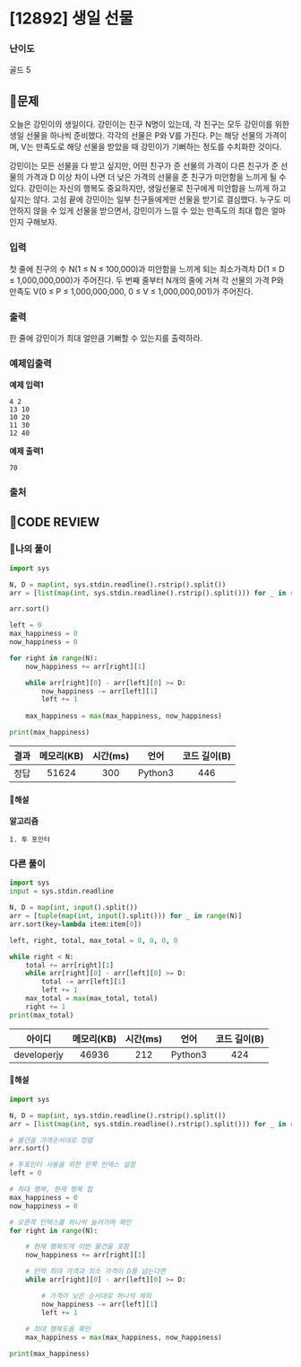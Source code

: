 # [12892] 생일 선물

### **난이도**
골드 5
## **📝문제**
오늘은 강민이의 생일이다. 강민이는 친구 N명이 있는데, 각 친구는 모두 강민이를 위한 생일 선물을 하나씩 준비했다. 각각의 선물은 P와 V를 가진다. P는 해당 선물의 가격이며, V는 만족도로 해당 선물을 받았을 때 강민이가 기뻐하는 정도를 수치화한 것이다.

강민이는 모든 선물을 다 받고 싶지만, 어떤 친구가 준 선물의 가격이 다른 친구가 준 선물의 가격과 D 이상 차이 나면 더 낮은 가격의 선물을 준 친구가 미안함을 느끼게 될 수 있다. 강민이는 자신의 행복도 중요하지만, 생일선물로 친구에게 미안함을 느끼게 하고 싶지는 않다. 고심 끝에 강민이는 일부 친구들에게만 선물을 받기로 결심했다. 누구도 미안하지 않을 수 있게 선물을 받으면서, 강민이가 느낄 수 있는 만족도의 최대 합은 얼마인지 구해보자.
### **입력**
첫 줄에 친구의 수 N(1 ≤ N ≤ 100,000)과 미안함을 느끼게 되는 최소가격차 D(1 ≤ D ≤ 1,000,000,000)가 주어진다. 두 번째 줄부터 N개의 줄에 거쳐 각 선물의 가격 P와 만족도 V(0 ≤ P ≤ 1,000,000,000, 0 ≤ V ≤ 1,000,000,001)가 주어진다.
### **출력**
한 줄에 강민이가 최대 얼만큼 기뻐할 수 있는지를 출력하라.
### **예제입출력**

**예제 입력1**

```
4 2
13 10
10 20
11 30
12 40
```

**예제 출력1**

```
70
```

### **출처**

## **🧐CODE REVIEW**

### **🧾나의 풀이**

```python
import sys

N, D = map(int, sys.stdin.readline().rstrip().split())
arr = [list(map(int, sys.stdin.readline().rstrip().split())) for _ in range(N)]

arr.sort()

left = 0
max_happiness = 0
now_happiness = 0

for right in range(N):
    now_happiness += arr[right][1]

    while arr[right][0] - arr[left][0] >= D:
        now_happiness -= arr[left][1]
        left += 1
    
    max_happiness = max(max_happiness, now_happiness)

print(max_happiness)
```

결과	| 메모리(KB) |	시간(ms) |	언어 |	코드 길이(B)
:----:|:-----:|:-----:|:-----:|:--------:
정답|51624|300|Python3|446
#### **📝해설**

**알고리즘**
```
1. 투 포인터
```

### **다른 풀이**

```python
import sys
input = sys.stdin.readline

N, D = map(int, input().split())
arr = [tuple(map(int, input().split())) for _ in range(N)]
arr.sort(key=lambda item:item[0])

left, right, total, max_total = 0, 0, 0, 0

while right < N:
    total += arr[right][1]
    while arr[right][0] - arr[left][0] >= D:
        total -= arr[left][1]
        left += 1
    max_total = max(max_total, total)    
    right += 1
print(max_total)    
```

아이디 | 메모리(KB) |	시간(ms) |	언어 |	코드 길이(B) 
:-----:|:-----:|:-----:|:----:|:--------:
developerjy|46936|212|Python3|424
#### **📝해설**

```python
import sys

N, D = map(int, sys.stdin.readline().rstrip().split())
arr = [list(map(int, sys.stdin.readline().rstrip().split())) for _ in range(N)]

# 물건을 가격순서대로 정렬
arr.sort()

# 투포인터 사용을 위한 왼쪽 인덱스 설정
left = 0

# 최대 행복, 현재 행복 합
max_happiness = 0
now_happiness = 0

# 오른쪽 인덱스를 하나씩 늘려가며 확인
for right in range(N):

    # 현재 행복도에 이번 물건을 포함
    now_happiness += arr[right][1]

    # 만약 최대 가격과 최소 가격이 D를 넘는다면
    while arr[right][0] - arr[left][0] >= D:

        # 가격이 낮은 순서대로 하나씩 제외
        now_happiness -= arr[left][1]
        left += 1
    
    # 최대 행복도를 확인
    max_happiness = max(max_happiness, now_happiness)

print(max_happiness)
```